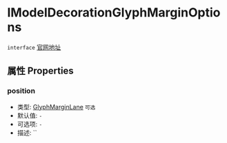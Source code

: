 # IModelDecorationGlyphMarginOptions
`interface` [官网地址](https://microsoft.github.io/monaco-editor/docs.html#interfaces/editor.IModelDecorationGlyphMarginOptions.html)

## 属性 Properties
### position
+ 类型: [GlyphMarginLane](../enumerations.md#glyphmarginlane) `可选`
+ 默认值: `-`
+ 可选项: `-`
+ 描述: ``